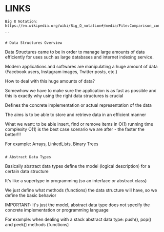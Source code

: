 # LINKS
```
Big O Notation: https://en.wikipedia.org/wiki/Big_O_notation#/media/File:Comparison_computational_complexity.svg

``

# Data Structures Overview
```
Data Structures came to be in order to manage large amounts of data efficiently for uses such as large databases
and internet indexing service.

Modern applications and softwares are manipulating a huge amount of data (Facebook users, Instagram images, Twitter posts, etc.)

How to deal with this huge amounts of data?

Somewhow we have to make sure the application is as fast as possible and this is exactly why using the right data structures is crucial

Defines the concrete implementation or actual representation of the data

The aims is to be able to store and retrieve data in an efficient manner

What we want: to be able insert, find or remove items in O(1) running time complexity 
O(1) is the best case scenario we are after - the faster the better!!!

For example: Arrays, LinkedLists, Binary Trees

```

# Abstract Data Types
```
Basically abstract data types define the model (logical description) for a certain data structure

It's like a supertype in programming (so an interface or abstract class)

We just define what methods (functions) the data structure will have, so we define the basic behavior

IMPORTANT: It's just the model, abstract data type does not specify the concrete implementation or programming language

For example: when dealing with a stack abstract data type: push(), pop() and peek() methods (functions)
```